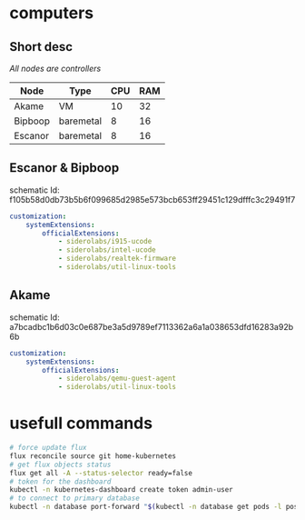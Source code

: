 # computers

## Short desc

*All nodes are controllers*

| Node    | Type      | CPU | RAM |
|---------|-----------|-----|-----|
| Akame   | VM        | 10  | 32  |
| Bipboop | baremetal | 8   | 16  |
| Escanor | baremetal | 8   | 16  |

## Escanor & Bipboop

schematic Id: f105b58d0db73b5b6f099685d2985e573bcb653ff29451c129dfffc3c29491f7

```yaml
customization:
    systemExtensions:
        officialExtensions:
            - siderolabs/i915-ucode
            - siderolabs/intel-ucode
            - siderolabs/realtek-firmware
            - siderolabs/util-linux-tools
```

## Akame

schematic Id: a7bcadbc1b6d03c0e687be3a5d9789ef7113362a6a1a038653dfd16283a92b6b

```yaml
customization:
    systemExtensions:
        officialExtensions:
            - siderolabs/qemu-guest-agent
            - siderolabs/util-linux-tools
```

# usefull commands

```bash
# force update flux
flux reconcile source git home-kubernetes
# get flux objects status
flux get all -A --status-selector ready=false
# token for the dashboard
kubectl -n kubernetes-dashboard create token admin-user
# to connect to primary database
kubectl -n database port-forward "$(kubectl -n database get pods -l postgres-operator.crunchydata.com/role=master -o name)" 5432:5432
```
